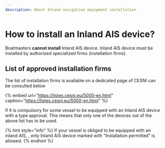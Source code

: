 ```yaml
---
description: About Inland navigation equipment installation
---
```


# How to install an Inland AIS device?

Boatmasters **cannot install** Inland AIS device. Inland AIS device must be installed by authorized specialized firms \(installation firms\).

## List of approved installation firms

The list of installation firms is available on a dedicated page of CESNI can be consulted below

{% embed url="https://listes.cesni.eu/5000-en.html" caption="https://listes.cesni.eu/5000-en.html" %}

If it is compulsory for some vessel to be equipped with an Inland AIS device with a type approval. This means that only one of the devices out of the above list has to be used.

{% hint style="info" %}
If your vessel is obliged to be equipped with an inland AIS,  , only Inland AIS device marked with “Installation permitted” is allowed.
{% endhint %}







